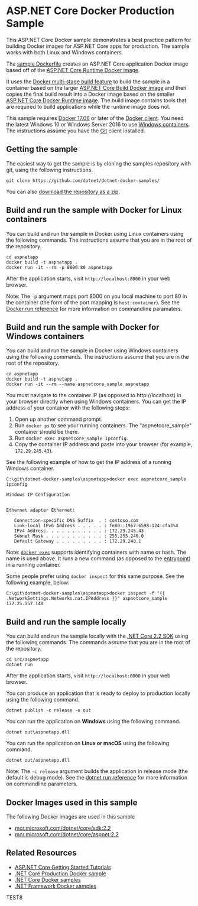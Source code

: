 # ASP.NET Core Docker Production Sample

This ASP.NET Core Docker sample demonstrates a best practice pattern for building Docker images for ASP.NET Core apps for production. The sample works with both Linux and Windows containers.

The [sample Dockerfile](Dockerfile) creates an ASP.NET Core application Docker image based off of the [ASP.NET Core Runtime Docker image](https://hub.docker.com/r/microsoft/aspnetcore/).

It uses the [Docker multi-stage build feature](https://github.com/dotnet/announcements/issues/18) to build the sample in a container based on the larger [ASP.NET Core Build Docker image](https://hub.docker.com/r/microsoft/aspnetcore-build/) and then copies the final build result into a Docker image based on the smaller [ASP.NET Core Docker Runtime image](https://hub.docker.com/r/microsoft/aspnetcore/). The build image contains tools that are required to build applications while the runtime image does not.

This sample requires [Docker 17.06](https://docs.docker.com/release-notes/docker-ce) or later of the [Docker client](https://www.docker.com/products/docker). You need the latest Windows 10 or Windows Server 2016 to use [Windows containers](http://aka.ms/windowscontainers). The instructions assume you have the [Git](https://git-scm.com/downloads) client installed.

## Getting the sample

The easiest way to get the sample is by cloning the samples repository with git, using the following instructions.

```console
git clone https://github.com/dotnet/dotnet-docker-samples/
```

You can also [download the repository as a zip](https://github.com/dotnet/dotnet-docker-samples/archive/master.zip).

## Build and run the sample with Docker for Linux containers

You can build and run the sample in Docker using Linux containers using the following commands. The instructions assume that you are in the root of the repository.

```console
cd aspnetapp
docker build -t aspnetapp .
docker run -it --rm -p 8000:80 aspnetapp
```

After the application starts, visit `http://localhost:8000` in your web browser.

Note: The `-p` argument maps port 8000 on you local machine to port 80 in the container (the form of the port mapping is `host:container`). See the [Docker run reference](https://docs.docker.com/engine/reference/commandline/run/) for more information on commandline paramaters.

## Build and run the sample with Docker for Windows containers

You can build and run the sample in Docker using Windows containers using the following commands. The instructions assume that you are in the root of the repository.

```console
cd aspnetapp
docker build -t aspnetapp .
docker run -it --rm --name aspnetcore_sample aspnetapp
```

You must navigate to the container IP (as opposed to http://localhost) in your browser directly when using Windows containers. You can get the IP address of your container with the following steps:

1. Open up another command prompt.
1. Run `docker ps` to see your running containers. The "aspnetcore_sample" container should be there.
1. Run `docker exec aspnetcore_sample ipconfig`.
1. Copy the container IP address and paste into your browser (for example, `172.29.245.43`).

See the following example of how to get the IP address of a running Windows container.

```console
C:\git\dotnet-docker-samples\aspnetapp>docker exec aspnetcore_sample ipconfig

Windows IP Configuration


Ethernet adapter Ethernet:

   Connection-specific DNS Suffix  . : contoso.com
   Link-local IPv6 Address . . . . . : fe80::1967:6598:124:cfa3%4
   IPv4 Address. . . . . . . . . . . : 172.29.245.43
   Subnet Mask . . . . . . . . . . . : 255.255.240.0
   Default Gateway . . . . . . . . . : 172.29.240.1
```

Note: [`docker exec`](https://docs.docker.com/engine/reference/commandline/exec/) supports identifying containers with name or hash. The name is used above. It runs a new command (as opposed to the [entrypoint](https://docs.docker.com/engine/reference/builder/#entrypoint)) in a running container.

Some people prefer using `docker inspect` for this same purpose. See the following example, below:

```console
C:\git\dotnet-docker-samples\aspnetapp>docker inspect -f "{{ .NetworkSettings.Networks.nat.IPAddress }}" aspnetcore_sample
172.25.157.148
```

## Build and run the sample locally

You can build and run the sample locally with the [.NET Core 2.2 SDK](https://www.microsoft.com/net/download/core) using the following commands. The commands assume that you are in the root of the repository.

```console
cd src/aspnetapp
dotnet run
```

After the application starts, visit `http://localhost:8000` in your web browser.

You can produce an application that is ready to deploy to production locally using the following command.

```console
dotnet publish -c release -o out
```

You can run the application on **Windows** using the following command.

```console
dotnet out\aspnetapp.dll
```

You can run the application on **Linux or macOS** using the following command.

```console
dotnet out/aspnetapp.dll
```

Note: The `-c release` argument builds the application in release mode (the default is debug mode). See the [dotnet run reference](https://docs.microsoft.com/dotnet/core/tools/dotnet-run) for more information on commandline parameters.

## Docker Images used in this sample

The following Docker images are used in this sample

* [mcr.microsoft.com/dotnet/core/sdk:2.2](https://hub.docker.com/_/microsoft-dotnet-core-sdk/)
* [mcr.microsoft.com/dotnet/core/aspnet:2.2](https://hub.docker.com/_/microsoft-dotnet-core-aspnet/)

## Related Resources

* [ASP.NET Core Getting Started Tutorials](https://www.asp.net/get-started)
* [.NET Core Production Docker sample](../dotnetapp-prod/README.md)
* [.NET Core Docker samples](../README.md)
* [.NET Framework Docker samples](https://github.com/Microsoft/dotnet-framework-docker-samples)

TEST8
